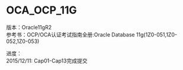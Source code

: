 # OCA_OCP_11G

版本：Oracle11gR2 <br>
参考书：OCP/OCA认证考试指南全册:Oracle Database 11g(1Z0-051,1Z0-052,1Z0-053) <br>

进度：<br>
2015/12/11: Cap01-Cap13完成提交<br>
